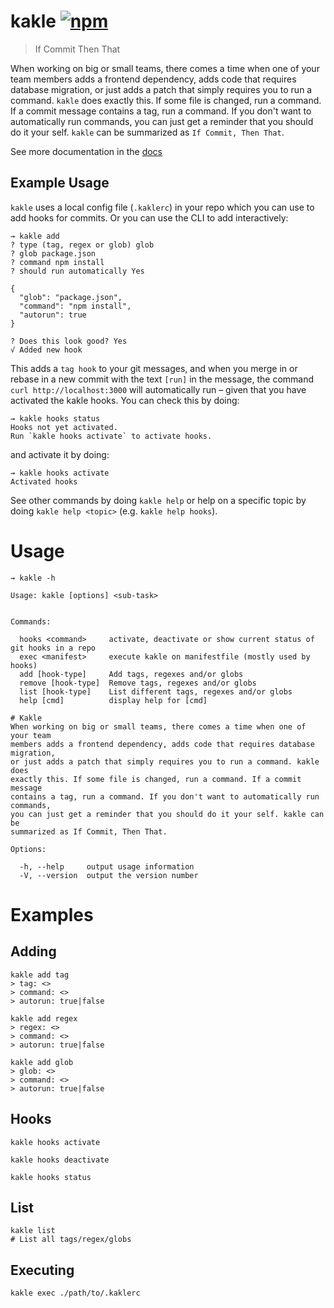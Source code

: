 # kakle [![npm](https://img.shields.io/npm/v/kakle/beta.svg?style=flat-square)]()

> If Commit Then That

When working on big or small teams, there comes a time when one of your team members adds a frontend dependency, adds code that requires database migration, or just adds a patch that simply requires you to run a command. `kakle` does exactly this. If some file is changed, run a command. If a commit message contains a tag, run a command. If you don't want to automatically run commands, you can just get a reminder that you should do it your self. `kakle` can be summarized as `If Commit, Then That`.

See more documentation in the [docs](./docs)

## Example Usage

`kakle` uses a local config file (`.kaklerc`) in your repo which you can use to add hooks for commits. Or you can use the CLI to add interactively:

```shell
⇝ kakle add
? type (tag, regex or glob) glob
? glob package.json
? command npm install
? should run automatically Yes

{
  "glob": "package.json",
  "command": "npm install",
  "autorun": true
}

? Does this look good? Yes
√ Added new hook
```

This adds a `tag hook` to your git messages, and when you merge in or rebase in a new commit with the text `[run]` in the message, the command `curl http://localhost:3000` will automatically run – given that you have activated the kakle hooks. You can check this by doing:

```shell
⇝ kakle hooks status
Hooks not yet activated.
Run `kakle hooks activate` to activate hooks.
```

and activate it by doing:

```
⇝ kakle hooks activate
Activated hooks
```

See other commands by doing `kakle help` or help on a specific topic by doing `kakle help <topic>` (e.g. `kakle help hooks`).

# Usage

```
⇝ kakle -h

Usage: kakle [options] <sub-task>


Commands:

  hooks <command>     activate, deactivate or show current status of git hooks in a repo
  exec <manifest>     execute kakle on manifestfile (mostly used by hooks)
  add [hook-type]     Add tags, regexes and/or globs
  remove [hook-type]  Remove tags, regexes and/or globs
  list [hook-type]    List different tags, regexes and/or globs
  help [cmd]          display help for [cmd]

# Kakle
When working on big or small teams, there comes a time when one of your team
members adds a frontend dependency, adds code that requires database migration,
or just adds a patch that simply requires you to run a command. kakle does
exactly this. If some file is changed, run a command. If a commit message
contains a tag, run a command. If you don't want to automatically run commands,
you can just get a reminder that you should do it your self. kakle can be
summarized as If Commit, Then That.

Options:

  -h, --help     output usage information
  -V, --version  output the version number

```

# Examples

## Adding

```shell
kakle add tag
> tag: <>
> command: <>
> autorun: true|false
```

```shell
kakle add regex
> regex: <>
> command: <>
> autorun: true|false
```

```shell
kakle add glob
> glob: <>
> command: <>
> autorun: true|false
```

## Hooks

```shell
kakle hooks activate
```

```shell
kakle hooks deactivate
```

```shell
kakle hooks status
```

## List

```shell
kakle list
# List all tags/regex/globs
```


## Executing

```shell
kakle exec ./path/to/.kaklerc
```
